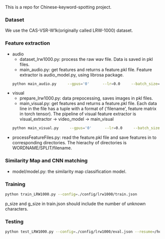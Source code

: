 This is a repo for Chinese-keyword-spotting project.

### Dataset
We use the CAS-VSR-W1k(originally called LRW-1000) dataset. 

### Feature extraction
- audio
  - dataset_lrw1000.py: process the raw wav file. Data is saved in pkl files.
  - main_audio.py: get features and returns a feature.pkl file. Feature extractor is audio_model.py, using librosa package.
  ```bash
  python main_audio.py     --gpus='0'      --lr=0.0     --batch_size=128     --num_workers=2     --max_epoch=120     --test=True     --save_prefix='checkpoints/lrw-1000-final/'     --n_class=1000     --dataset='lrw1000'     --border=True     --mixup=False     --label_smooth=False     --se=True     --weights='checkpoints/lrw1000-border-se-mixup-label-smooth-cosine-lr-wd-1e-4-acc-0.56023.pt'
  ```
- visual
  - prepare_lrw1000.py: data prepocessing, saves images in pkl files.
  - main_visual.py: get features and returns a feature.pkl file. Each data line in the file has a tuple with a format of ('filename', feature matrix in torch tensor). The pipeline of visual feature extractor is visual_extractor -> video_model -> main_visual
  ```bash
  python main_visual.py     --gpus='0'      --lr=0.0     --batch_size=128     --num_workers=2     --max_epoch=120     --test=True     --save_prefix='checkpoints/lrw-1000-final/'     --n_class=1000     --dataset='lrw1000'     --border=True     --mixup=False     --label_smooth=False     --se=True     --weights='checkpoints/lrw1000-border-se-mixup-label-smooth-cosine-lr-wd-1e-4-acc-0.56023.pt'
  ```
- processFeatureFiles.py: read the feature.pkl file and save features in to corresponding directories. The hierachy of directories is WORDNAME/SPLIT/filename.


### Similarity Map and CNN matching
- model/model.py: the similarity map classification model. 

### Training
```bash
python train_LRW1000.py --config=./config/lrw1000/train.json 
```
p_size and g_size in train.json should include the number of unknown characters.
### Testing
```bash
python test_LRW1000.py --config=./config/lrw1000/eval.json --resume=/home/dongwang/EE225D_keyword_spotting/data/saved/models/lrw1000-train/2021-12-04_19-27-15/checkpoint-epoch50.pth
```
